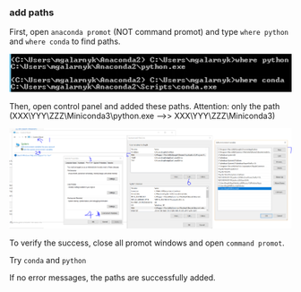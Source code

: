 [//]: # (Image References)

[image1]: ./images/paths.png "Paths"
[image2]: ./images/path.png "add path"
[image3]: ./images/create.png "create"
[image4]: ./images/conda.png "conda"
[image5]: ./images/conda_2.PNG "conda2"

### add paths
First, open `anaconda promot` (NOT command promot) and type `where python` and `where conda` to find paths.

![alt text][image1]

Then, open control panel and added these paths.
Attention: only the path (XXX\YYY\ZZZ\Miniconda3\python.exe -->> XXX\YYY\ZZZ\Miniconda3)

![alt text][image2]

To verify the success, close all promot windows and open `command promot`.

Try `conda` and `python`

If no error messages, the paths are successfully added.
